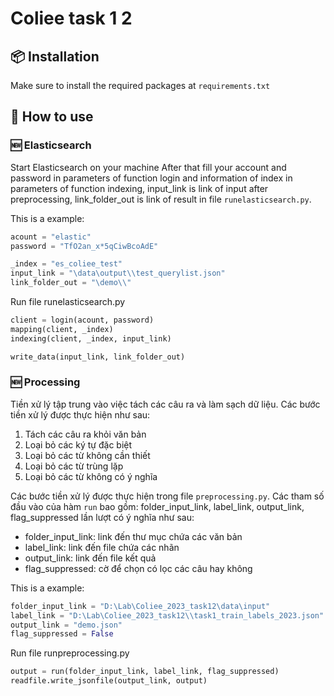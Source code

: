 # Coliee task 1 2


## 📦 Installation

Make sure to install the required packages at `requirements.txt`

## 🚀 How to use

### 🆕 Elasticsearch

Start Elasticsearch on your machine
After that fill your account and password in parameters of function login and information of index in parameters of function indexing, input_link is link of input after preprocessing, link_folder_out is link of result in file `runelasticsearch.py`.

This is a example:

```python
acount = "elastic"
password = "TfO2an_x*5qCiwBcoAdE"

_index = "es_coliee_test"
input_link = "\data\output\\test_querylist.json"
link_folder_out = "\demo\\"
```

Run file runelasticsearch.py

```python
client = login(acount, password)
mapping(client, _index)
indexing(client, _index, input_link)

write_data(input_link, link_folder_out)
```

### 🆕 Processing

Tiền xử lý tập trung vào việc tách các câu ra và làm sạch dữ liệu. Các bước tiền xử lý được thực hiện như sau:

1. Tách các câu ra khỏi văn bản
2. Loại bỏ các ký tự đặc biệt
3. Loại bỏ các từ không cần thiết
4. Loại bỏ các từ trùng lặp
5. Loại bỏ các từ không có ý nghĩa

Các bước tiền xử lý được thực hiện trong file `preprocessing.py`. Các tham số đầu vào của hàm `run` bao gồm:
folder_input_link, label_link, output_link, flag_suppressed lần lượt có ý nghĩa như sau:

* folder_input_link: link đến thư mục chứa các văn bản
* label_link: link đến file chứa các nhãn
* output_link: link đến file kết quả
* flag_suppressed: cờ để chọn có lọc các câu hay không

This is a example:

```python
folder_input_link = "D:\Lab\Coliee_2023_task12\data\input"
label_link = "D:\Lab\Coliee_2023_task12\\task1_train_labels_2023.json"
output_link = "demo.json"
flag_suppressed = False
```

Run file runpreprocessing.py

```python
output = run(folder_input_link, label_link, flag_suppressed)
readfile.write_jsonfile(output_link, output)
```